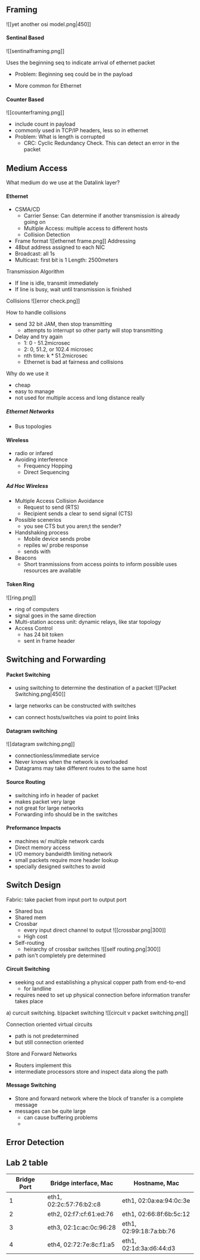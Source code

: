 ## Framing
![[yet another osi model.png|450]]

#### Sentinal Based
![[sentinalframing.png]]


Uses the beginning seq to indicate arrival of ethernet packet
- Problem: Beginning seq could be in the payload

- More common for Ethernet

#### Counter Based
![[counterframing.png]]
- include count in payload
- commonly used in TCP/IP headers, less so in ethernet
- Problem: What is length is corrupted
	- CRC: Cyclic Redundancy Check. This can detect an error in the packet
## Medium Access
What medium do we use at the Datalink layer?
#### Ethernet
- CSMA/CD
	- Carrier Sense: Can determine if another transmission is already going on
	- Multiple Access: multiple access to different hosts
	- Collision Detection
- Frame format
![[ethernet frame.png]]
Addressing
- 48but address assigned to each NIC
- Broadcast: all 1s
- Multicast: first bit is 1
Length: 2500meters

Transmission Algorithm
- If line is idle, transmit immediately
- If line is busy, wait until transmission is finished

Collisions
![[error check.png]]

How to handle collisions
- send 32 bit JAM, then stop transmitting
	- attempts to interrupt so other party will stop transmitting
- Delay and try again
	- 1: 0 - 51.2microsec
	- 2: 0, 51.2, or 102.4 microsec
	- nth time: k \* 51.2microsec
	- Ethernet is bad at fairness and collisions

Why do we use it
- cheap
- easy to manage
- not used for multiple access and long distance really

##### Ethernet Networks
- Bus topologies

#### Wireless
- radio or infared
- Avoiding interference
	- Frequency Hopping
	- Direct Sequencing
##### Ad Hoc Wireless
- Multiple Access Collision Avoidance 
	- Request to send (RTS)
	- Recipient sends a clear to send signal (CTS)
- Possible scenerios
	- you see CTS but you aren;t the sender?
- Handshaking process
	- Mobile device sends probe
	- repiles w/ probe response
	- sends with 
- Beacons
	- Short tranmissions from access points to inform possible uses resources are available

#### Token Ring
![[ring.png]]

- ring of computers
- signal goes in the same direction
- Multi-station access unit: dynamic relays, like star topology
- Access Control
	- has 24 bit token
	- sent in frame header
## Switching and Forwarding
#### Packet Switching
- using switching to determine the destination of a packet
![[Packet Switching.png|450]]

- large networks can be constructed with switches
- can connect hosts/switches via point to point links



#### Datagram switching
![[datagram switching.png]]

- connectionless/immediate service
- Never knows when the network is overloaded
- Datagrams may take different routes to the same host

#### Source Routing
- switching info in header of packet
- makes packet very large
- not great for large networks
- Forwarding info should be in the switches

#### Preformance Impacts
- machines w/ multiple network cards
- Direct memory access
- I/O memory bandwidth limiting network
- small packets require more header lookup
- specially designed switches to avoid 
## Switch Design
Fabric: take packet from input port to output port
- Shared bus
- Shared mem
- Crossbar
	- every input direct channel to output
![[crossbar.png|300]]
	- High cost
- Self-routing
	- heirarchy of crossbar switches
![[self routing.png|300]]
- path isn't completely pre determined

#### Circuit Switching
- seeking out and establishing a physical copper path from end-to-end
	- for landline
- requires need to set up physical connection before information transfer takes place


a) curcuit switching.  b)packet switching
![[circuit v packet switching.png]]

Connection oriented virtual circuits
- path is not predetermined
- but still connection oriented

Store and Forward Networks
- Routers implement this
- intermediate processors store and inspect data along the path


#### Message Switching
- Store and forward network where the block of transfer is a complete message
- messages can be quite large
	- can cause buffering problems
	- 


## Error Detection

## Lab 2 table

| Bridge Port | Bridge interface, Mac   | Hostname, Mac           |
| ----------- | ----------------------- | ----------------------- |
| 1           | eth1, 02:2c:57:76:b2:c8 | eth1, 02:0a:ea:94:0c:3e |
| 2           | eth2, 02:f7:cf:61:ed:76 | eth1, 02:66:8f:6b:5c:12 |
| 3           | eth3, 02:1c:ac:0c:96:28 | eth1, 02:99:18:7a:bb:76 |
| 4           | eth4, 02:72:7e:8c:f1:a5 | eth1, 02:1d:3a:d6:44:d3 |

